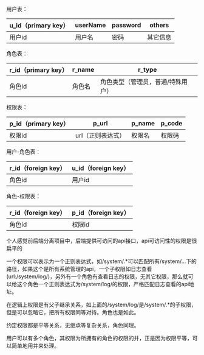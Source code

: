 





用户表：

| u_id（primary key） | userName | password | others   |
| ------------------- | -------- | -------- | -------- |
| 用户id              | 用户名   | 密码     | 其它信息 |



角色表：

| r_id（primary key） | r_name | r_type                            |
| ------------------- | ------ | --------------------------------- |
| 角色id              | 角色名 | 角色类型（管理员，普通/特殊用户） |



权限表：

| p_id（primary key） | p_url             | p_name | p_code |
| ------------------- | ----------------- | ------ | ------ |
| 权限id              | url（正则表达式） | 权限名 | 权限码 |



用户-角色表：

| r_id（foreign key） | u_id（foreign key） |
| ------------------- | ------------------- |
| 角色id              | 用户id              |



角色-权限表：

| r_id（foreign key） | p_id（foreign key） |
| ------------------- | ------------------- |
| 角色id              | 权限id              |



个人感觉前后端分离项目中，后端提供可访问的api接口，api可访问性的权限是很扁平的

一个权限可以表示为一个正则表达式，如/system/.*可以匹配所有/system/...下的路径，如果这个是所有系统管理的api，一个子权限如日志查看(url:/system/log/)，另外有一个角色有查看日志的权限，无其它权限，那么就可以给这个角色一个正则表达式为/system/log/的权限，严格匹配日志查看的api地址。

在逻辑上权限是有父子继承关系，如上面的/system/log/是/system/.*的子权限，但是可以忽略它，把所有权限同等对待。角色也是如此。



约定权限都是平等关系，无继承等复杂关系，角色同理。

用户可以有多个角色，其权限为所拥有的角色的权限的并，正是因为权限平等，可以简单地用并来处理。